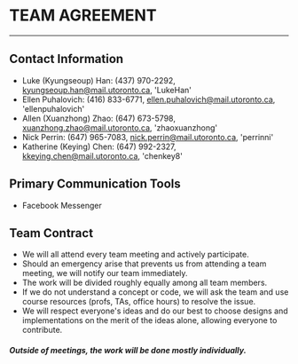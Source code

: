 # TEAM AGREEMENT
***

## Contact Information

* Luke (Kyungseoup) Han: (437) 970-2292, kyungseoup.han@mail.utoronto.ca, 'LukeHan'
* Ellen Puhalovich: (416) 833-6771, ellen.puhalovich@mail.utoronto.ca, 'ellenpuhalovich'
* Allen (Xuanzhong) Zhao:  (647) 673-5798, xuanzhong.zhao@mail.utoronto.ca, 'zhaoxuanzhong'
* Nick Perrin: (647) 965-7083, nick.perrin@mail.utoronto.ca, 'perrinni'
* Katherine (Keying) Chen: (647) 992-2327, kkeying.chen@mail.utoronto.ca, 'chenkey8'

## Primary Communication Tools

* Facebook Messenger

## Team Contract

* We will all attend every team meeting and actively participate.
* Should an emergency arise that prevents us from attending a team meeting, we will notify our team immediately.
* The work will be divided roughly equally among all team members.
* If we do not understand a concept or code, we will ask the team and use course resources (profs, TAs, office hours) to resolve the issue.
* We will respect everyone's ideas and do our best to choose designs and implementations on the merit of the ideas alone, allowing everyone to contribute.

##### Outside of meetings, the work will be done mostly individually.